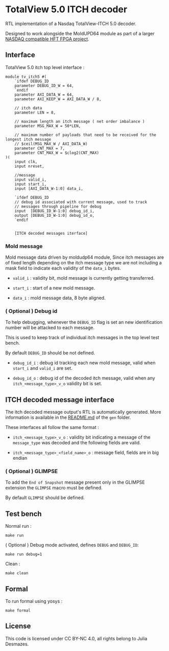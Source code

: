 # TotalView 5.0 ITCH decoder

RTL implementation of a Nasdaq TotalView-ITCH 5.0 decoder.

Designed to work alongside the MoldUPD64 module as part of a larger
[NASDAQ compatible HFT FPGA project](https://github.com/Essenceia/NASDAQ-HFT-FPGA.).

## Interface 

TotalView 5.0 itch top level interface : 

```
module tv_itch5 #(
	`ifdef DEBUG_ID
	parameter DEBUG_ID_W = 64,
	`endif
	parameter AXI_DATA_W = 64,
	parameter AXI_KEEP_W = AXI_DATA_W / 8,
	
	// itch data
	parameter LEN = 8,

	// maximum length an itch message ( net order imbalance )
	parameter MSG_MAX_W = 50*LEN, 

	// maximum number of payloads that need to be received for the longest itch message 
	// $ceil(MSG_MAX_W / AXI_DATA_W) 
	parameter CNT_MAX = 7,
	parameter CNT_MAX_W = $clog2(CNT_MAX)
)(
	input clk,
	input nreset,

	//message
	input valid_i,
	input start_i,
	input [AXI_DATA_W-1:0] data_i,

	`ifdef DEBUG_ID
	// debug id associated with current message, used to track
	// messages through pipeline for debug
	input  [DEBUG_ID_W-1:0] debug_id_i,
	output [DEBUG_ID_W-1:0] debug_id_o,
	`endif 


    [ITCH decoded messages iterface]
```

### Mold message

Mold message data driven by moldudp64 module, Since itch messages are of 
fixed length depending on the itch message type we are not including a mask
field to indicate each validity of the `data_i` bytes.

- `valid_i` : validity bit, mold message is currently getting transferred.

- `start_i` : start of a new mold message.

- `data_i` : mold message data, 8 byte aligned.

### ( Optional ) Debug id

To help debugging, whenever the `DEBUG_ID` flag is set an new identification
number will be attacked to each message.

This is used to keep track of individual itch messages in the top level
test bench.

By default `DEBUG_ID` should be not defined.

- `debug_id_i` : debug id tracking each new mold message, valid when `start_i` and 
    `valid_i` are set.

- `debug_id_o` : debug id of the decoded itch message, valid when any `itch_<message_type>_v_o`
    validity bit is set.

## ITCH decoded message interface

The itch decoded message output's RTL is automatically generated.
More information is available in the [README.md](gen/README.md) of the `gen` folder.

These interfaces all follow the same format :

- `itch_<message_type>_v_o` : validity bit indicating a message of the `message_type` was decoded
    and the following fields are valid.

- `itch_<message_type>_<field_name>_o` : message field, fields are in big endian

### ( Optional ) GLIMPSE

To add the `End of Snapshot` message present only in the GLIMPSE extension the
`GLIMPSE` macro must be defined.

By default `GLIMPSE` should be defined.

## Test bench

Normal run :
```
make run
```

( Optional ) Debug mode activated, defines `DEBUG` and `DEBUG_ID`:
```
make run debug=1
```

Clean : 
```
make clean
```

## Formal

To run formal using yosys :

```
make formal
```

## License

This code is licensed under CC BY-NC 4.0, all rights belong to Julia Desmazes. 
